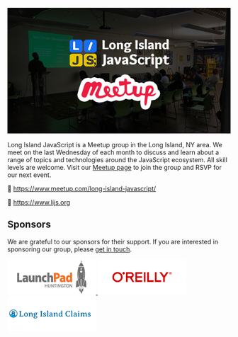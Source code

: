 [![Long Island JavaScript](https://raw.githubusercontent.com/longislandjavascript/.github/main/public/lijs-graphic.png)](https://www.lijs.org)


Long Island JavaScript is a Meetup group in the Long Island, NY area. We meet on the last Wednesday of each month to discuss and learn about a range of topics and technologies around the JavaScript ecosystem. All skill levels are welcome. Visit our [Meetup page](https://www.meetup.com/long-island-javascript/) to join the group and RSVP for our next event.

🔗 https://www.meetup.com/long-island-javascript/

🔗 https://www.lijs.org

## Sponsors

We are grateful to our sponsors for their support. If you are interested in sponsoring our group, please [get in touch](https://www.lijs.org/contact).



<a href="https://launchpadli.com/" target="_blank" rel="noopener noreferrer">
  <img 
    src="https://raw.githubusercontent.com/longislandjavascript/.github/main/public/sponsors/launchpad.png" 
    alt="LaunchPad Huntington" 
    height="80" 
    width="200" 
  />
</a>
<a href="https://www.oreilly.com/" target="_blank" rel="noopener noreferrer">
  <img 
    src="https://raw.githubusercontent.com/longislandjavascript/.github/main/public/sponsors/oreilly.png" 
    alt="O'Reilly" 
    height="80" 
    width="200" 
  />
</a>
<a href="https://www.longislandclaims.com/" target="_blank" rel="noopener noreferrer">
  <img 
    src="https://raw.githubusercontent.com/longislandjavascript/.github/main/public/sponsors/long-island-claims.png" 
    alt="Long Island Claims" 
    height="80" 
    width="200" 
  />
</a>